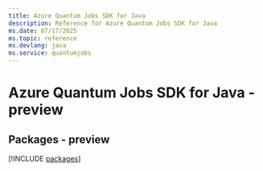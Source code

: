 ```yaml
---
title: Azure Quantum Jobs SDK for Java
description: Reference for Azure Quantum Jobs SDK for Java
ms.date: 07/17/2025
ms.topic: reference
ms.devlang: java
ms.service: quantumjobs
---
```

# Azure Quantum Jobs SDK for Java - preview
## Packages - preview
[!INCLUDE [packages](quantum-jobs-index.md)]